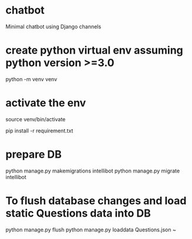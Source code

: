 # chatbot
Minimal chatbot using Django channels

# create python virtual env assuming python version >=3.0
python -m venv venv

# activate the env
source venv/bin/activate

pip install -r requirement.txt

# prepare DB
python manage.py makemigrations intellibot
python manage.py migrate intellibot

# To flush database changes and load static Questions data into DB
python manage.py flush
python manage.py loaddata Questions.json
~


